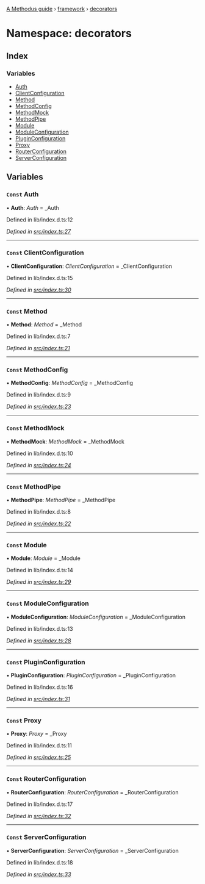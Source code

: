 [A Methodus guide](../README.md) › [framework](framework.md) › [decorators](framework.decorators.md)

# Namespace: decorators

## Index

### Variables

* [Auth](framework.decorators.md#const-auth)
* [ClientConfiguration](framework.decorators.md#const-clientconfiguration)
* [Method](framework.decorators.md#const-method)
* [MethodConfig](framework.decorators.md#const-methodconfig)
* [MethodMock](framework.decorators.md#const-methodmock)
* [MethodPipe](framework.decorators.md#const-methodpipe)
* [Module](framework.decorators.md#const-module)
* [ModuleConfiguration](framework.decorators.md#const-moduleconfiguration)
* [PluginConfiguration](framework.decorators.md#const-pluginconfiguration)
* [Proxy](framework.decorators.md#const-proxy)
* [RouterConfiguration](framework.decorators.md#const-routerconfiguration)
* [ServerConfiguration](framework.decorators.md#const-serverconfiguration)

## Variables

### `Const` Auth

• **Auth**: *Auth* = _Auth

Defined in lib/index.d.ts:12

*Defined in [src/index.ts:27](https://github.com/nodulusteam/methodus.dev/blob/3099105/modules/framework/framework-decorators/src/index.ts#L27)*

___

### `Const` ClientConfiguration

• **ClientConfiguration**: *ClientConfiguration* = _ClientConfiguration

Defined in lib/index.d.ts:15

*Defined in [src/index.ts:30](https://github.com/nodulusteam/methodus.dev/blob/3099105/modules/framework/framework-decorators/src/index.ts#L30)*

___

### `Const` Method

• **Method**: *Method* = _Method

Defined in lib/index.d.ts:7

*Defined in [src/index.ts:21](https://github.com/nodulusteam/methodus.dev/blob/3099105/modules/framework/framework-decorators/src/index.ts#L21)*

___

### `Const` MethodConfig

• **MethodConfig**: *MethodConfig* = _MethodConfig

Defined in lib/index.d.ts:9

*Defined in [src/index.ts:23](https://github.com/nodulusteam/methodus.dev/blob/3099105/modules/framework/framework-decorators/src/index.ts#L23)*

___

### `Const` MethodMock

• **MethodMock**: *MethodMock* = _MethodMock

Defined in lib/index.d.ts:10

*Defined in [src/index.ts:24](https://github.com/nodulusteam/methodus.dev/blob/3099105/modules/framework/framework-decorators/src/index.ts#L24)*

___

### `Const` MethodPipe

• **MethodPipe**: *MethodPipe* = _MethodPipe

Defined in lib/index.d.ts:8

*Defined in [src/index.ts:22](https://github.com/nodulusteam/methodus.dev/blob/3099105/modules/framework/framework-decorators/src/index.ts#L22)*

___

### `Const` Module

• **Module**: *Module* = _Module

Defined in lib/index.d.ts:14

*Defined in [src/index.ts:29](https://github.com/nodulusteam/methodus.dev/blob/3099105/modules/framework/framework-decorators/src/index.ts#L29)*

___

### `Const` ModuleConfiguration

• **ModuleConfiguration**: *ModuleConfiguration* = _ModuleConfiguration

Defined in lib/index.d.ts:13

*Defined in [src/index.ts:28](https://github.com/nodulusteam/methodus.dev/blob/3099105/modules/framework/framework-decorators/src/index.ts#L28)*

___

### `Const` PluginConfiguration

• **PluginConfiguration**: *PluginConfiguration* = _PluginConfiguration

Defined in lib/index.d.ts:16

*Defined in [src/index.ts:31](https://github.com/nodulusteam/methodus.dev/blob/3099105/modules/framework/framework-decorators/src/index.ts#L31)*

___

### `Const` Proxy

• **Proxy**: *Proxy* = _Proxy

Defined in lib/index.d.ts:11

*Defined in [src/index.ts:25](https://github.com/nodulusteam/methodus.dev/blob/3099105/modules/framework/framework-decorators/src/index.ts#L25)*

___

### `Const` RouterConfiguration

• **RouterConfiguration**: *RouterConfiguration* = _RouterConfiguration

Defined in lib/index.d.ts:17

*Defined in [src/index.ts:32](https://github.com/nodulusteam/methodus.dev/blob/3099105/modules/framework/framework-decorators/src/index.ts#L32)*

___

### `Const` ServerConfiguration

• **ServerConfiguration**: *ServerConfiguration* = _ServerConfiguration

Defined in lib/index.d.ts:18

*Defined in [src/index.ts:33](https://github.com/nodulusteam/methodus.dev/blob/3099105/modules/framework/framework-decorators/src/index.ts#L33)*
